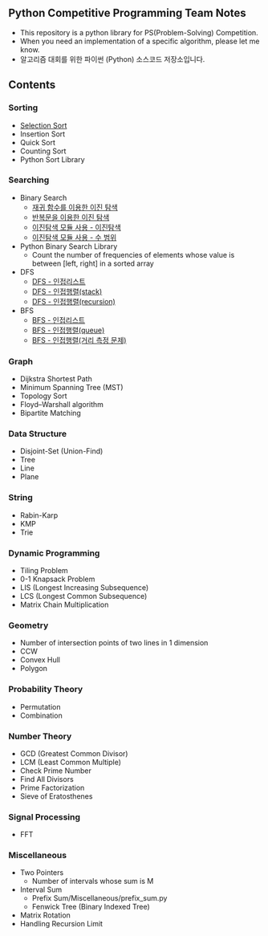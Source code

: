 ## Python Competitive Programming Team Notes

* This repository is a python library for PS(Problem-Solving) Competition.
* When you need an implementation of a specific algorithm, please let me know.
* 알고리즘 대회를 위한 파이썬 (Python) 소스코드 저장소입니다.

## Contents

### Sorting

* [Selection Sort](/Sorting/selection.py)
* Insertion Sort
* Quick Sort
* Counting Sort
* Python Sort Library

### Searching

* Binary Search
    * [재귀 함수를 이용한 이진 탐색](/Searching/binary_1.py)
    * [반복문을 이용한 이진 탐색](/Searching/binary_2.py) 
    * [이진탐색 모듈 사용 -  이진탐색](/Searching/binary_3.py)
    * [이진탐색 모듈 사용 -  수 범위](/Searching/binary_4.py)
* Python Binary Search Library
    * Count the number of frequencies of elements whose value is between \[left, right\] in a sorted array
* DFS 
    * [DFS - 인접리스트](/Searching/dfs_list.py)
    * [DFS - 인접행렬(stack)](/Searching/dfs_basic.py) 
    * [DFS - 인접행렬(recursion)](/Searching/dfs_recursion.py)
* BFS
    * [BFS - 인접리스트](/Searching/bfs_list.py)
    * [BFS - 인접행렬(queue)](/Searching/bfs_basic.py)
    * [BFS - 인접행렬(거리 측정 문제)](/Searching/bfs_dis.py)

### Graph

* Dijkstra Shortest Path
* Minimum Spanning Tree (MST)
* Topology Sort
* Floyd–Warshall algorithm
* Bipartite Matching

### Data Structure

* Disjoint-Set (Union-Find)
* Tree
* Line
* Plane

### String

* Rabin-Karp
* KMP
* Trie

### Dynamic Programming

* Tiling Problem
* 0-1 Knapsack Problem
* LIS (Longest Increasing Subsequence)
* LCS (Longest Common Subsequence)
* Matrix Chain Multiplication

### Geometry

* Number of intersection points of two lines in 1 dimension
* CCW
* Convex Hull
* Polygon

### Probability Theory

* Permutation
* Combination

### Number Theory

* GCD (Greatest Common Divisor)
* LCM (Least Common Multiple)
* Check Prime Number
* Find All Divisors
* Prime Factorization
* Sieve of Eratosthenes

### Signal Processing

* FFT

### Miscellaneous

* Two Pointers
    * Number of intervals whose sum is M
* Interval Sum
    * Prefix Sum/Miscellaneous/prefix_sum.py
    * Fenwick Tree (Binary Indexed Tree)
* Matrix Rotation
* Handling Recursion Limit
